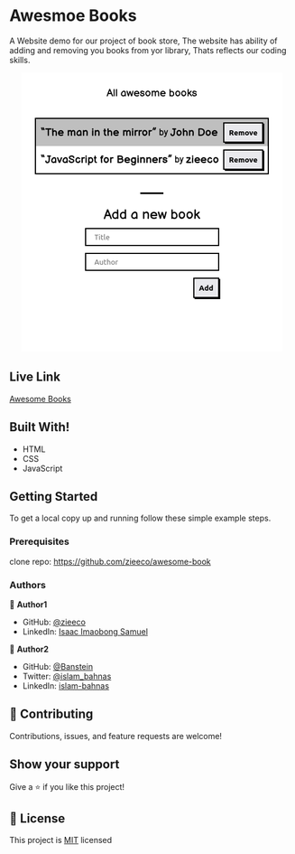 # Awesmoe Books

A Website demo for our project of book store, The website has ability of adding and removing you books from yor library, Thats reflects our coding skills.

<p align="center">
  <img src="./screenshot.png">
</p>

## Live Link

[Awesome Books](https://zieeco.github.io/awesome-book/)

## Built With!

- HTML
- CSS
- JavaScript

## Getting Started

To get a local copy up and running follow these simple example steps.

### Prerequisites

clone repo: https://github.com/zieeco/awesome-book

### Authors

👤 **Author1**

- GitHub: [@zieeco](https://github.com/zieeco)
- LinkedIn: [Isaac Imaobong Samuel](https://www.linkedin.com/in/isaac-imaobong-samuel-a4849b1b8/)

👤 **Author2**

- GitHub: [@Banstein](https://github.com/Banstein)
- Twitter: [@islam_bahnas](https://twitter.com/islam_bahnas)
- LinkedIn: [islam-bahnas](www.linkedin.com/in/islam-bahnas)

## 🤝 Contributing

Contributions, issues, and feature requests are welcome!

## Show your support

Give a ⭐️ if you like this project!

## 📝 License

This project is [MIT](./MIT.md) licensed